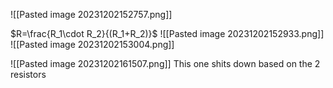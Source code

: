 ![[Pasted image 20231202152757.png]]

$R=\frac{R_1\cdot R_2}{(R_1+R_2)}$
![[Pasted image 20231202152933.png]]
![[Pasted image 20231202153004.png]]

![[Pasted image 20231202161507.png]]
This one shits down based on the 2 resistors
